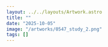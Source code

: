 ```yaml
---
layout: ../../layouts/Artwork.astro
title: ""
date: "2025-10-05"
image: "/artworks/0547_study_2.png"
tags: []
---
```


